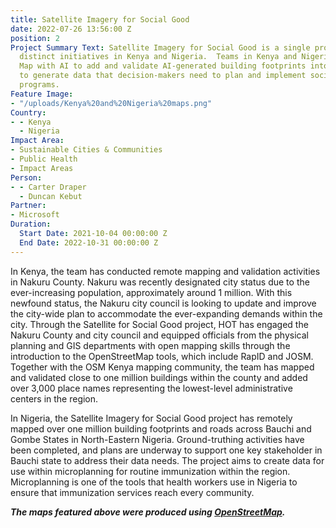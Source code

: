 ```yaml
---
title: Satellite Imagery for Social Good
date: 2022-07-26 13:56:00 Z
position: 2
Project Summary Text: Satellite Imagery for Social Good is a single project with two
  distinct initiatives in Kenya and Nigeria.  Teams in Kenya and Nigeria are using
  Map with AI to add and validate AI-generated building footprints into OpenStreetMap
  to generate data that decision-makers need to plan and implement social-economic
  programs.
Feature Image:
- "/uploads/Kenya%20and%20Nigeria%20maps.png"
Country:
- - Kenya
  - Nigeria
Impact Area:
- Sustainable Cities & Communities
- Public Health
- Impact Areas
Person:
- - Carter Draper
  - Duncan Kebut
Partner:
- Microsoft
Duration:
  Start Date: 2021-10-04 00:00:00 Z
  End Date: 2022-10-31 00:00:00 Z
---
```


In Kenya, the team has conducted remote mapping and validation activities in Nakuru County. Nakuru was recently designated city status due to the ever-increasing population, approximately around 1 million. With this newfound status, the Nakuru city council is looking to update and improve the city-wide plan to accommodate the ever-expanding demands within the city.
Through the Satellite for Social Good project, HOT has engaged the Nakuru County and city council and equipped officials from the physical planning and GIS departments with open mapping skills through the introduction to the OpenStreetMap tools, which include RapID and JOSM. Together with the OSM Kenya mapping community, the team has mapped and validated close to one million buildings within the county and added over 3,000 place names representing the lowest-level administrative centers in the region.

In Nigeria, the Satellite Imagery for Social Good project has remotely mapped over one million building footprints and roads across Bauchi and Gombe States in North-Eastern Nigeria. Ground-truthing activities have been completed, and plans are underway to support one key stakeholder in Bauchi state to address their data needs. The project aims to create data for use within microplanning for routine immunization within the region. Microplanning is one of the tools that health workers use in Nigeria to ensure that immunization services reach every community.

***The maps featured above were produced using [OpenStreetMap](https://www.openstreetmap.org/).***